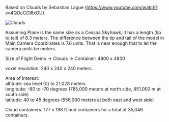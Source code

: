 Based on Clouds by Sebastian Lague (https://www.youtube.com/watch?v=4QOcCGI6xOU).

![Clouds](https://i.imgur.com/3bXb0EB.jpg)


Assuming Plane is the same size as a Cessna Skyhawk, it has a length (tip to tail) of 8.3 meters.
The difference between the tip and tail of the model in Main Camera Coordinates is 7.6 units. That is near enough that 
to let the camera units be meters.

Size of Flight Demo -> Clouds -> Container: 4800 x 4800

voxel resolution: 240 x 240 x 240 meters.

Area of Interest:\
altitude: sea level (0) to 21,028 meters\
longitude: -80 to -70 degrees (785,000 meters at north side, 851,000 m at south side)\
latitude: 40 to 45 degrees (556,000 meters at both east and west side)

Cloud containers: 177 x 198 Cloud containers for a total of 35,046 containers.







